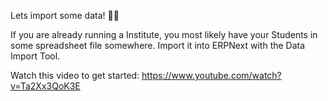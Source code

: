 Lets import some data! 💪💪

If you are already running a Institute, you most likely have your Students in some spreadsheet file somewhere. Import it into ERPNext with the Data Import Tool.

Watch this video to get started: https://www.youtube.com/watch?v=Ta2Xx3QoK3E